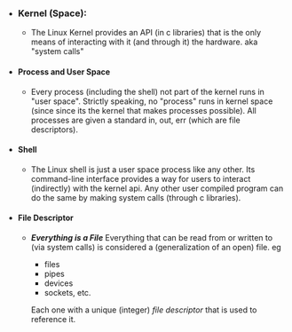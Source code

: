 - ### Kernel (Space):

    - The Linux Kernel provides an API (in c libraries) that is the only means of interacting with it (and through it) the hardware.
aka "system calls"

- #### Process and User Space

    - Every process (including the shell) not part of the kernel runs in "user space".
    Strictly speaking, no "process" runs in kernel space (since since its the kernel that makes processes possible).
    All processes are given  a standard in, out, err (which are file descriptors).

- #### Shell

    - The Linux shell is just a user space process like any other. Its command-line interface  provides a way for users to interact (indirectly) with the kernel api. 
    Any other user compiled program can do the same by making system calls (through c libraries).


- #### File Descriptor

    - **_Everything is a File_**
    Everything that can be read from or written to (via system calls) is considered a (generalization of an open) file. eg
        - files
        - pipes
        - devices
        -  sockets, etc.

        Each one with a unique (integer) _file descriptor_  that is used to reference it.


            

